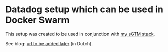 # Datadog setup which can be used in Docker Swarm
This setup was created to be used in conjunction with [my sGTM stack](https://github.com/frankdevlabs/sgtm-manual-server).

See blog: [url to be added later]() (in Dutch).

